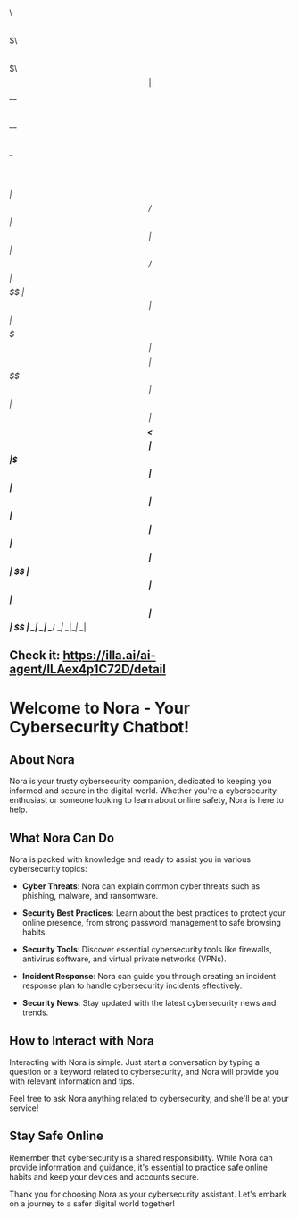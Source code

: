 $$\   $$\  $$$$$$\  $$$$$$$\   $$$$$$\  
$$$\  $$ |$$  __$$\ $$  __$$\ $$  __$$\ 
$$$$\ $$ |$$ /  $$ |$$ |  $$ |$$ /  $$ |
$$ $$\$$ |$$ |  $$ |$$$$$$$  |$$$$$$$$ |
$$ \$$$$ |$$ |  $$ |$$  __$$< $$  __$$ |
$$ |\$$$ |$$ |  $$ |$$ |  $$ |$$ |  $$ |
$$ | \$$ | $$$$$$  |$$ |  $$ |$$ |  $$ |
\__|  \__| \______/ \__|  \__|\__|  \__|
                                        

## Check it: https://illa.ai/ai-agent/ILAex4p1C72D/detail

# Welcome to Nora - Your Cybersecurity Chatbot!

## About Nora
Nora is your trusty cybersecurity companion, dedicated to keeping you informed and secure in the digital world. Whether you're a cybersecurity enthusiast or someone looking to learn about online safety, Nora is here to help.

## What Nora Can Do
Nora is packed with knowledge and ready to assist you in various cybersecurity topics:

- **Cyber Threats**: Nora can explain common cyber threats such as phishing, malware, and ransomware.

- **Security Best Practices**: Learn about the best practices to protect your online presence, from strong password management to safe browsing habits.

- **Security Tools**: Discover essential cybersecurity tools like firewalls, antivirus software, and virtual private networks (VPNs).

- **Incident Response**: Nora can guide you through creating an incident response plan to handle cybersecurity incidents effectively.

- **Security News**: Stay updated with the latest cybersecurity news and trends.

## How to Interact with Nora
Interacting with Nora is simple. Just start a conversation by typing a question or a keyword related to cybersecurity, and Nora will provide you with relevant information and tips.

Feel free to ask Nora anything related to cybersecurity, and she'll be at your service!

## Stay Safe Online
Remember that cybersecurity is a shared responsibility. While Nora can provide information and guidance, it's essential to practice safe online habits and keep your devices and accounts secure.

Thank you for choosing Nora as your cybersecurity assistant. Let's embark on a journey to a safer digital world together!




